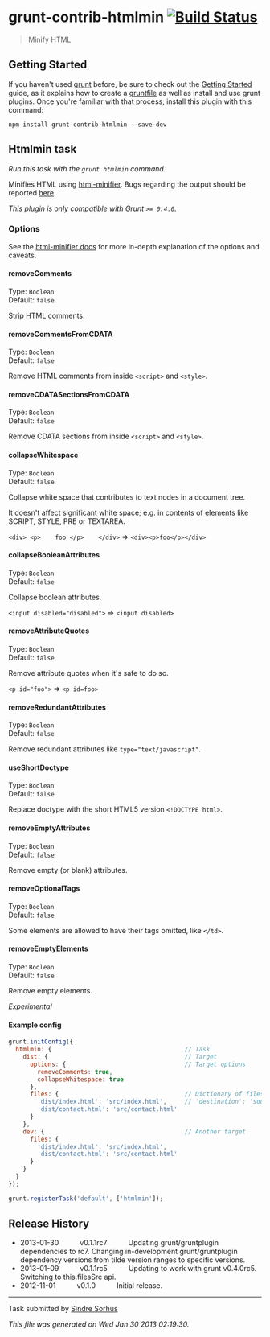 # grunt-contrib-htmlmin [![Build Status](https://secure.travis-ci.org/gruntjs/grunt-contrib-htmlmin.png?branch=master)](http://travis-ci.org/gruntjs/grunt-contrib-htmlmin)

> Minify HTML


## Getting Started
If you haven't used [grunt][] before, be sure to check out the [Getting Started][] guide, as it explains how to create a [gruntfile][Getting Started] as well as install and use grunt plugins. Once you're familiar with that process, install this plugin with this command:

```shell
npm install grunt-contrib-htmlmin --save-dev
```

[grunt]: http://gruntjs.com/
[Getting Started]: https://github.com/gruntjs/grunt/blob/devel/docs/getting_started.md


## Htmlmin task
_Run this task with the `grunt htmlmin` command._

Minifies HTML using [html-minifier](http://perfectionkills.com/experimenting-with-html-minifier). Bugs regarding the output should be reported [here](https://github.com/kangax/html-minifier/issues/new).

_This plugin is only compatible with Grunt `>= 0.4.0`._

### Options

See the [html-minifier docs](http://perfectionkills.com/experimenting-with-html-minifier/#options) for more in-depth explanation of the options and caveats.

#### removeComments

Type: `Boolean`  
Default: `false`

Strip HTML comments.

#### removeCommentsFromCDATA

Type: `Boolean`  
Default: `false`

Remove HTML comments from inside `<script>` and `<style>`.

#### removeCDATASectionsFromCDATA

Type: `Boolean`  
Default: `false`

Remove CDATA sections from inside `<script>` and `<style>`.

#### collapseWhitespace

Type: `Boolean`  
Default: `false`

Collapse white space that contributes to text nodes in a document tree.

It doesn't affect significant white space; e.g. in contents of elements like SCRIPT, STYLE, PRE or TEXTAREA.

`<div> <p>    foo </p>    </div>` => `<div><p>foo</p></div>`

#### collapseBooleanAttributes

Type: `Boolean`  
Default: `false`

Collapse boolean attributes.

`<input disabled="disabled">` => `<input disabled>`

#### removeAttributeQuotes

Type: `Boolean`  
Default: `false`

Remove attribute quotes when it's safe to do so.

`<p id="foo">` => `<p id=foo>`

#### removeRedundantAttributes

Type: `Boolean`  
Default: `false`

Remove redundant attributes like `type="text/javascript"`.

#### useShortDoctype

Type: `Boolean`  
Default: `false`

Replace doctype with the short HTML5 version `<!DOCTYPE html>`.

#### removeEmptyAttributes

Type: `Boolean`  
Default: `false`

Remove empty (or blank) attributes.

#### removeOptionalTags

Type: `Boolean`  
Default: `false`

Some elements are allowed to have their tags omitted, like `</td>`.

#### removeEmptyElements

Type: `Boolean`  
Default: `false`

Remove empty elements.

*Experimental*

#### Example config

```javascript
grunt.initConfig({
  htmlmin: {                                     // Task
    dist: {                                      // Target
      options: {                                 // Target options
        removeComments: true,
        collapseWhitespace: true
      },
      files: {                                   // Dictionary of files
        'dist/index.html': 'src/index.html',     // 'destination': 'source'
        'dist/contact.html': 'src/contact.html'
      }
    },
    dev: {                                       // Another target
      files: {
        'dist/index.html': 'src/index.html',
        'dist/contact.html': 'src/contact.html'
      }
    }
  }
});

grunt.registerTask('default', ['htmlmin']);
```


## Release History

 * 2013-01-30   v0.1.1rc7   Updating grunt/gruntplugin dependencies to rc7. Changing in-development grunt/gruntplugin dependency versions from tilde version ranges to specific versions.
 * 2013-01-09   v0.1.1rc5   Updating to work with grunt v0.4.0rc5. Switching to this.filesSrc api.
 * 2012-11-01   v0.1.0   Initial release.

---

Task submitted by [Sindre Sorhus](http://github.com/sindresorhus)

*This file was generated on Wed Jan 30 2013 02:19:30.*
